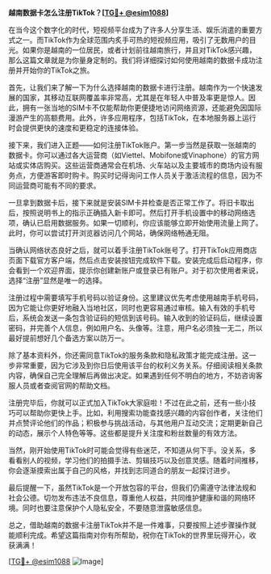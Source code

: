 **越南数据卡怎么注册TikTok？[[TG💪+ @esim1088](https://t.me/s/esim1088)]**

在当今这个数字化的时代，短视频平台成为了许多人分享生活、娱乐消遣的重要方式之一。而TikTok作为全球范围内炙手可热的短视频应用，吸引了无数用户的目光。如果你是越南的一位居民，或者计划前往越南旅行，并且对TikTok感兴趣，那么这篇文章就是为你量身定制的。我们将详细探讨如何使用越南的数据卡成功注册并开始你的TikTok之旅。

首先，让我们来了解一下为什么选择越南的数据卡进行注册。越南作为一个快速发展的国家，其移动互联网覆盖率非常高，尤其是在年轻人中普及率更是惊人。因此，拥有一张当地的SIM卡不仅能帮助你更便捷地访问网络资源，还能避免因国际漫游产生的高额费用。此外，许多应用程序，包括TikTok，在本地服务器上运行时会提供更快的速度和更稳定的连接体验。

接下来，我们进入正题——如何注册TikTok账户。第一步当然是获取一张越南的数据卡。你可以通过各大运营商（如Viettel、Mobifone或Vinaphone）的官方网站或实体店购买。这些运营商通常会在机场、火车站以及主要城市的商场内设有服务点，方便游客即时购卡。购买时记得询问工作人员关于激活流程的信息，因为不同运营商可能有不同的要求。

一旦拿到数据卡后，接下来就是安装SIM卡并检查是否正常工作了。将旧卡取出后，按照说明书上的指示正确插入新卡即可。然后打开手机设置中的移动网络选项，确认已启用数据服务。如果一切顺利，你应该能够立即开始使用流量上网了。此时，你可以尝试打开浏览器访问几个网站，确保网络畅通无阻。

当确认网络状态良好之后，就可以着手注册TikTok账号了。打开TikTok应用商店页面下载官方客户端，然后点击安装按钮完成软件下载。安装完成后启动程序，你会看到一个欢迎界面，提示你创建新账户或登录已有账户。对于初次使用者来说，选择“注册”显然是唯一的选择。

注册过程中需要填写手机号码以验证身份。这里建议优先考虑使用越南手机号码，因为它能让你更好地融入当地社区，同时也更容易通过审核。输入有效的手机号后，系统会发送一条包含验证码的短信到该号码。输入收到的验证码后，继续设置密码，并完善个人信息，例如用户名、头像等。注意，用户名必须独一无二，所以最好提前想好几个备选方案以防万一。

除了基本资料外，你还需同意TikTok的服务条款和隐私政策才能完成注册。这一步非常重要，因为它涉及到你日后使用该平台的权利义务关系。仔细阅读相关条款内容，确保自己完全理解后再做出决定。如果遇到任何不明白的地方，不妨咨询客服人员或者查阅官网的帮助文档。

注册完毕后，你就可以正式加入TikTok大家庭啦！不过在此之前，还有一些小技巧可以帮助你更快上手。比如，利用搜索功能查找感兴趣的内容创作者，关注他们并点赞评论他们的作品；积极参与挑战活动，与其他用户互动交流；定期更新自己的动态，展示个人特色等等。这些都是提升关注度和粉丝数量的有效方法。

当然，刚开始使用TikTok时可能会觉得有些迷茫，不知道从何下手。没关系，多看看别人的视频，学习他们的拍摄手法、剪辑技巧以及创意灵感。随着时间推移，你会逐渐摸索出属于自己的风格，并找到志同道合的朋友一起探讨进步。

最后提醒一下，虽然TikTok是一个开放包容的平台，但我们仍需遵守法律法规和社会公德。切勿发布违法不良信息，尊重他人权益，共同维护健康和谐的网络环境。同时也要注意保护个人隐私安全，不要随意泄露敏感信息。

总之，借助越南的数据卡注册TikTok并不是一件难事，只要按照上述步骤操作就能顺利完成。希望这篇指南对你有所帮助，祝你在TikTok的世界里玩得开心，收获满满！

[[TG💪+ @esim1088](https://t.me/s/esim1088) ![Image](https://i.postimg.cc/4NQfJmqS/Snipaste-2025-05-13-00-14-12.png)]